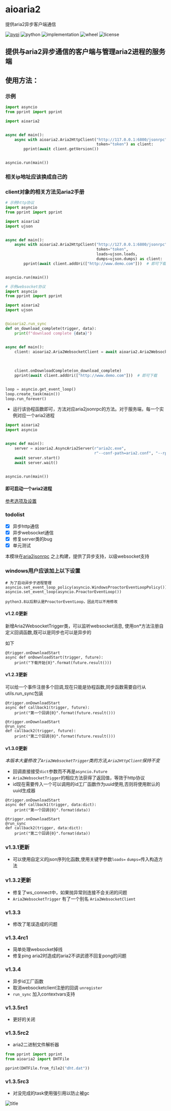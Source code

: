 # aioaria2

提供aria2异步客户端通信

[![pypi](https://img.shields.io/pypi/v/aioaria2.svg)](https://pypi.org/project/aioaria2/)
![python](https://img.shields.io/pypi/pyversions/aioaria2)
![implementation](https://img.shields.io/pypi/implementation/aioaria2)
![wheel](https://img.shields.io/pypi/wheel/aioaria2)
![license](https://img.shields.io/github/license/synodriver/aioaria2.svg)

## 提供与aria2异步通信的客户端与管理aria2进程的服务端

## 使用方法：

### 示例

```python
import asyncio
from pprint import pprint

import aioaria2


async def main():
    async with aioaria2.Aria2HttpClient("http://117.0.0.1:6800/jsonrpc",
                                        token="token") as client:
        pprint(await client.getVersion())


asyncio.run(main())
```

### 相关ip地址应该换成自己的

### client对象的相关方法见aria2手册

```python
# 示例http协议
import asyncio
from pprint import pprint

import aioaria2
import ujson


async def main():
    async with aioaria2.Aria2HttpClient("http://127.0.0.1:6800/jsonrpc",
                                        token="token",
                                        loads=ujson.loads,
                                        dumps=ujson.dumps) as client:
        pprint(await client.addUri(["http://www.demo.com"]))  # 即可下载


asyncio.run(main())
```

```python
# 示例websocket协议
import asyncio
from pprint import pprint

import aioaria2
import ujson


@aioaria2.run_sync
def on_download_complete(trigger, data):
    print(f"downlaod complete {data}")


async def main():
    client: aioaria2.Aria2WebsocketClient = await aioaria2.Aria2WebsocketClient.new("http://127.0.0.1:6800/jsonrpc",
                                                                                      token="token",
                                                                                      loads=ujson.loads,
                                                                                      dumps=ujson.dumps)
    client.onDownloadComplete(on_download_complete)
    pprint(await client.addUri(["http://www.demo.com"]))  # 即可下载


loop = asyncio.get_event_loop()
loop.create_task(main())
loop.run_forever()
```

- 运行该协程函数即可，方法对应aria2jsonrpc的方法。对于服务端，每一个实例对应一个aria2进程

```python
import aioaria2
import asyncio


async def main():
    server = aioaria2.AsyncAria2Server(r"aria2c.exe",
                                       r"--conf-path=aria2.conf", "--rpc-secret=admin", daemon=True)
    await server.start()
    await server.wait()


asyncio.run(main())
```

#### 即可启动一个aria2进程

[参考选项及设置](http://aria2.github.io/manual/en/html/)

### todolist

- [x] 异步http通信
- [x] 异步websocket通信
- [x] 修复server类的bug
- [x] 单元测试

本模块在[aria2jsonrpc](https://xyne.archlinux.ca/projects/python3-aria2jsonrpc)
之上构建，提供了异步支持，以级websocket支持

### windows用户应该加上以下设置

```
# 为了启动异步子进程管理
asyncio.set_event_loop_policy(asyncio.WindowsProactorEventLoopPolicy())
asyncio.set_event_loop(asyncio.ProactorEventLoop())
```

    python3.8以后默认是ProactorEventLoop，因此可以不用修改

#### v1.2.0更新

新增Aria2WebsocketTrigger类，可以监听websocket消息, 使用on*方法注册自定义回调函数,既可以是同步也可以是异步的

如下

```
@trigger.onDownloadStart
async def onDownloadStart(trigger, future):
    print("下载开始{0}".format(future.result()))
```

#### v1.2.3更新

可以给一个事件注册多个回调,现在只能是协程函数,同步函数需要自行从utils.run_sync包装

```
@trigger.onDownloadStart
async def callback1(trigger, future):
    print("第一个回调{0}".format(future.result()))

@trigger.onDownloadStart
@run_sync
def callback2(trigger, future):
    print("第二个回调{0}".format(future.result()))
```

#### v1.3.0更新

*本版本大量修改了```Aria2WebsocketTrigger```类的方法,```Aria2HttpClient```保持不变*

* 回调直接接受```dict```参数而不再是```asyncio.Future```
* ```Aria2WebsocketTrigger```的相应方法获得了返回值，等效于http协议
* id现在需要传入一个可以调用的id工厂函数作为uuid使用,否则将使用默认的uuid生成器


```
@trigger.onDownloadStart
async def callback1(trigger, data:dict):
    print("第一个回调{0}".format(data))

@trigger.onDownloadStart
@run_sync
def callback2(trigger, data:dict):
    print("第二个回调{0}".format(data))
```

### v1.3.1更新

* 可以使用自定义的json序列化函数,使用关键字参数```loads=``` ```dumps=```传入构造方法

### v1.3.2更新

* 修复了ws_connect中，如果抛异常则连接不会关闭的问题
* ```Aria2WebsocketTrigger``` 有了一个别名 ```Aria2WebsocketClient```

### v1.3.3

* 修改了笔误造成的问题

### v1.3.4rc1

* 简单处理websocket掉线
* 修复ping aria2时造成的aria2不讲武德不回复pong的问题

### v1.3.4

* 异步id工厂函数
* 取消websocketclient注册的回调 ```unregister```
* ```run_sync``` 加入contextvars支持

### v1.3.5rc1

* 更好的关闭

### v1.3.5rc2

* aria2二进制文件解析器

```python
from pprint import pprint
from aioaria2 import DHTFile

pprint(DHTFile.from_file2("dht.dat"))
```

### v1.3.5rc3

* 对没完成的task使用强引用以防止被gc

![title](https://konachan.com/sample/c7f565c0cd96e58908bc852dd754f61a/Konachan.com%20-%20302356%20sample.jpg)